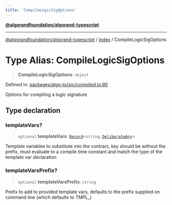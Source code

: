 ```yaml
---
title: 'CompileLogicSigOptions'
---
```


[**@algorandfoundation/algorand-typescript**](../../README.md)

---

[@algorandfoundation/algorand-typescript](../../README.md) / [index](../README.md) / CompileLogicSigOptions

# Type Alias: CompileLogicSigOptions

> **CompileLogicSigOptions**: `object`

Defined in: [packages/algo-ts/src/compiled.ts:90](https://github.com/algorandfoundation/puya-ts/blob/main/packages/algo-ts/src/compiled.ts#L90)

Options for compiling a logic signature

## Type declaration

### templateVars?

> `optional` **templateVars**: [`Record`](../-internal-/type-aliases/Record.md)\<`string`, [`DeliberateAny`](../-internal-/type-aliases/DeliberateAny.md)\>

Template variables to substitute into the contract, key should be without the prefix, must evaluate to a compile time constant
and match the type of the template var declaration

### templateVarsPrefix?

> `optional` **templateVarsPrefix**: `string`

Prefix to add to provided template vars, defaults to the prefix supplied on command line (which defaults to TMPL\_)
